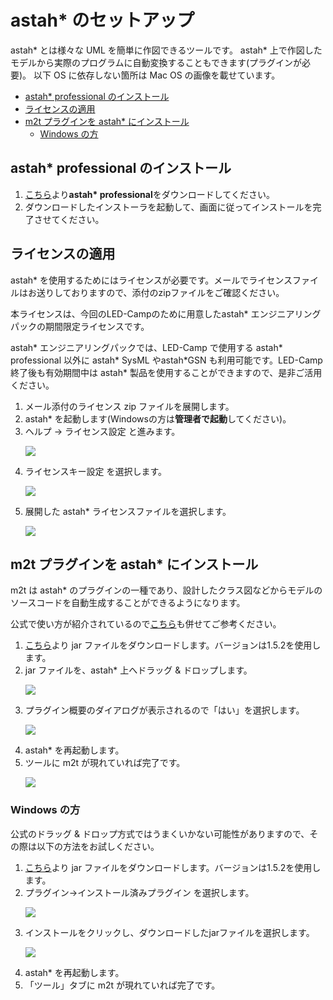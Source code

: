 # astah\* のセットアップ  <!-- omit in toc -->
astah\* とは様々な UML を簡単に作図できるツールです。
astah\* 上で作図したモデルから実際のプログラムに自動変換することもできます(プラグインが必要)。
以下 OS に依存しない箇所は Mac OS の画像を載せています。

- [astah\* professional のインストール](#astah-professional-のインストール)
- [ライセンスの適用](#ライセンスの適用)
- [m2t プラグインを astah\* にインストール](#m2t-プラグインを-astah-にインストール)
  - [Windows の方](#windows-の方)

## astah\* professional のインストール

1. <a href="https://astah.change-vision.com/ja/download.html#professional" target="_blank" rel="noopener noreferrer">こちら</a>より**astah\* professional**をダウンロードしてください。
2. ダウンロードしたインストーラを起動して、画面に従ってインストールを完了させてください。

## ライセンスの適用
astah\* を使用するためにはライセンスが必要です。メールでライセンスファイルはお送りしておりますので、添付のzipファイルをご確認ください。

本ライセンスは、今回のLED-Campのために用意したastah\* エンジニアリングパックの期間限定ライセンスです。

astah\* エンジニアリングパックでは、LED-Camp で使用する astah\* professional 以外に astah\* SysML やastah\*GSN も利用可能です。LED-Camp 終了後も有効期間中は astah\* 製品を使用することができますので、是非ご活用ください。

1. メール添付のライセンス zip ファイルを展開します。
2. astah\* を起動します(Windowsの方は**管理者で起動**してください)。
3. ヘルプ -> ライセンス設定 と進みます。
    <p><img src="./imgs/config_license.png"/></p>
4. ライセンスキー設定 を選択します。
    <p><img src="./imgs/license_key.png"/></p>
5. 展開した astah\* ライセンスファイルを選択します。
    <p><img src="./imgs/choose_license.png"/></p>

## m2t プラグインを astah\* にインストール
m2t は astah\* のプラグインの一種であり、設計したクラス図などからモデルのソースコードを自動生成することができるようになります。

公式で使い方が紹介されているので<a href="https://astah.change-vision.com/ja/feature/astahm2t.md-plugin.html" target="_blank" rel="noopener noreferrer">こちら</a>も併せてご参考ください。

1. <a href="https://github.com/s-hosoai/astahm2t/releases/tag/v1.5.2" target="_blank" rel="noopener noreferrer">こちら</a>より jar ファイルをダウンロードします。バージョンは1.5.2を使用します。
2. jar ファイルを、astah\* 上へドラッグ & ドロップします。
    <p><img src="./imgs/drag_jar.png"/></p>
3. プラグイン概要のダイアログが表示されるので「はい」を選択します。
    <p><img src="./imgs/drop_jar.png"/></p>
4. astah\* を再起動します。
5. ツールに m2t が現れていれば完了です。
    <p><img src="./imgs/m2t_installed.png"/></p>

### Windows の方
公式のドラッグ & ドロップ方式ではうまくいかない可能性がありますので、その際は以下の方法をお試しください。

1. <a href="https://github.com/s-hosoai/astahm2t/releases/tag/v1.5.2" target="_blank" rel="noopener noreferrer">こちら</a>より jar ファイルをダウンロードします。バージョンは1.5.2を使用します。
2. プラグイン->インストール済みプラグイン を選択します。
    <p><img src="./imgs/m2t_setting.png"/></p>
3. インストールをクリックし、ダウンロードしたjarファイルを選択します。
    <p><img src="./imgs/m2t_install.png"/></p>
3. astah\* を再起動します。
4. 「ツール」タブに m2t が現れていれば完了です。

